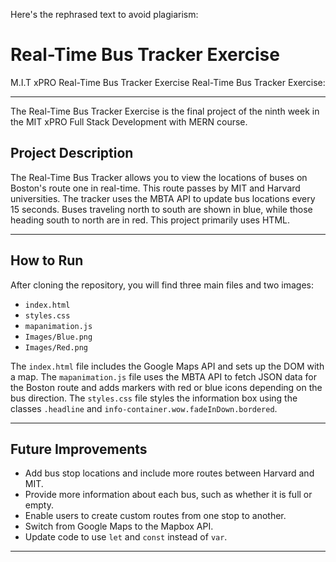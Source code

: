 Here's the rephrased text to avoid plagiarism:

# Real-Time Bus Tracker Exercise
M.I.T xPRO Real-Time Bus Tracker Exercise
Real-Time Bus Tracker Exercise: 

___

The Real-Time Bus Tracker Exercise is the final project of the ninth week in the MIT xPRO Full Stack Development with MERN course.

## Project Description
The Real-Time Bus Tracker allows you to view the locations of buses on Boston's route one in real-time. This route passes by MIT and Harvard universities. The tracker uses the MBTA API to update bus locations every 15 seconds. Buses traveling north to south are shown in blue, while those heading south to north are in red. This project primarily uses HTML.
___

## How to Run
After cloning the repository, you will find three main files and two images:<br>
- `index.html`
- `styles.css`
- `mapanimation.js`
- `Images/Blue.png`
- `Images/Red.png`

The `index.html` file includes the Google Maps API and sets up the DOM with a map. The `mapanimation.js` file uses the MBTA API to fetch JSON data for the Boston route and adds markers with red or blue icons depending on the bus direction. The `styles.css` file styles the information box using the classes `.headline` and `info-container.wow.fadeInDown.bordered`.
___

## Future Improvements
- Add bus stop locations and include more routes between Harvard and MIT.
- Provide more information about each bus, such as whether it is full or empty.
- Enable users to create custom routes from one stop to another.
- Switch from Google Maps to the Mapbox API.
- Update code to use `let` and `const` instead of `var`.
___

